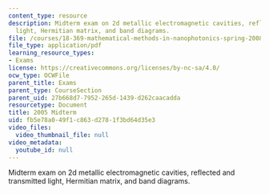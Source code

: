 ```yaml
---
content_type: resource
description: Midterm exam on 2d metallic electromagnetic cavities, reflected and transmitted
  light, Hermitian matrix, and band diagrams.
file: /courses/18-369-mathematical-methods-in-nanophotonics-spring-2008/fb5e78a049f1c863d2781f3bd64d35e3_midterm_05.pdf
file_type: application/pdf
learning_resource_types:
- Exams
license: https://creativecommons.org/licenses/by-nc-sa/4.0/
ocw_type: OCWFile
parent_title: Exams
parent_type: CourseSection
parent_uid: 27b668d7-7952-265d-1439-d262caacadda
resourcetype: Document
title: 2005 Midterm
uid: fb5e78a0-49f1-c863-d278-1f3bd64d35e3
video_files:
  video_thumbnail_file: null
video_metadata:
  youtube_id: null
---
```

Midterm exam on 2d metallic electromagnetic cavities, reflected and transmitted light, Hermitian matrix, and band diagrams.